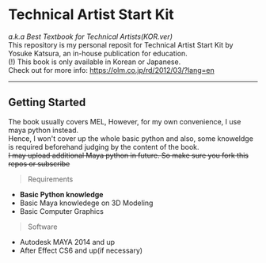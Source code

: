Technical Artist Start Kit 
===========================
*a.k.a Best Textbook for Technical Artists(KOR.ver)*<br>
This repository is my personal reposit for Technical Artist Start Kit by Yosuke Katsura, an in-house publication for education.<br>
(!) This book is only available in Korean or Japanese.<br>
Check out for more info: <https://olm.co.jp/rd/2012/03/?lang=en><br>

*****

Getting Started
-----------------
The book usually covers MEL, However, for my own convenience, I use maya python instead.<br>
Hence, I won't cover up the whole basic python and also, some knoweldge is required beforehand judging by the content of the book.<br>
~~I may upload additional Maya python in future. So make sure you fork this repos or subscribe~~

> Requirements
* **Basic Python knowledge**
* Basic Maya knowledege on 3D Modeling
* Basic Computer Graphics

> Software
* Autodesk MAYA 2014 and up
* After Effect CS6 and up(if necessary)

